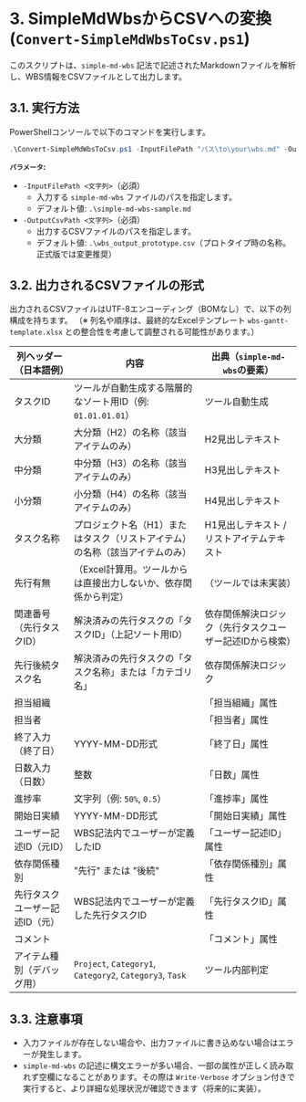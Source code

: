 # 3. SimpleMdWbsからCSVへの変換 (`Convert-SimpleMdWbsToCsv.ps1`)

このスクリプトは、`simple-md-wbs` 記法で記述されたMarkdownファイルを解析し、WBS情報をCSVファイルとして出力します。

## 3.1. 実行方法

PowerShellコンソールで以下のコマンドを実行します。

```powershell
.\Convert-SimpleMdWbsToCsv.ps1 -InputFilePath "パス\to\your\wbs.md" -OutputCsvPath "パス\to\your\output.csv"
```

**`パラメータ`:**

* `-InputFilePath <文字列>`（必須）
  * 入力する `simple-md-wbs` ファイルのパスを指定します。
  * デフォルト値: `.\simple-md-wbs-sample.md`
* `-OutputCsvPath <文字列>`（必須）
  * 出力するCSVファイルのパスを指定します。
  * デフォルト値: `.\wbs_output_prototype.csv`（プロトタイプ時の名称。正式版では変更推奨）

## 3.2. 出力されるCSVファイルの形式

出力されるCSVファイルはUTF-8エンコーディング（BOMなし）で、以下の列構成を持ちます。
（※ 列名や順序は、最終的なExcelテンプレート `wbs-gantt-template.xlsx` との整合性を考慮して調整される可能性があります。）

| 列ヘッダー（日本語例）        | 内容                                                          | 出典（`simple-md-wbs`の要素）|
|-------------------------------|---------------------------------------------------------------|------------------------|
| タスクID                      | ツールが自動生成する階層的なソート用ID（例: `01.01.01.01`）   | ツール自動生成         |
| 大分類                        | 大分類（H2）の名称（該当アイテムのみ）                        | H2見出しテキスト       |
| 中分類                        | 中分類（H3）の名称（該当アイテムのみ）                        | H3見出しテキスト       |
| 小分類                        | 小分類（H4）の名称（該当アイテムのみ）                        | H4見出しテキスト       |
| タスク名称 | プロジェクト名（H1）またはタスク（リストアイテム）の名称（該当アイテムのみ）| H1見出しテキスト / リストアイテムテキスト |
| 先行有無                      |（Excel計算用。ツールからは直接出力しないか、依存関係から判定）|（ツールでは未実装）    |
| 関連番号（先行タスクID）      | 解決済みの先行タスクの「タスクID」（上記ソート用ID） | 依存関係解決ロジック（先行タスクユーザー記述IDから検索）|
| 先行後続タスク名              | 解決済みの先行タスクの「タスク名称」または「カテゴリ名」      | 依存関係解決ロジック   |
| 担当組織                      |                                                               | 「担当組織」属性       |
| 担当者                        |                                                               | 「担当者」属性         |
| 終了入力（終了日）            | YYYY-MM-DD形式                                                | 「終了日」属性         |
| 日数入力（日数）              | 整数                                                          | 「日数」属性           |
| 進捗率                        | 文字列（例: `50%`, `0.5`）                                    | 「進捗率」属性         |
| 開始日実績                    | YYYY-MM-DD形式                                                | 「開始日実績」属性     |
| ユーザー記述ID（元ID）        | WBS記法内でユーザーが定義したID                               | 「ユーザー記述ID」属性 |
| 依存関係種別                  | "先行" または "後続"                                          | 「依存関係種別」属性   |
| 先行タスクユーザー記述ID（元）| WBS記法内でユーザーが定義した先行タスクID                     | 「先行タスクID」属性   |
| コメント                      |                                                               | 「コメント」属性       |
| アイテム種別（デバッグ用）    | `Project`, `Category1`, `Category2`, `Category3`, `Task`      | ツール内部判定         |

## 3.3. 注意事項

* 入力ファイルが存在しない場合や、出力ファイルに書き込めない場合はエラーが発生します。
* `simple-md-wbs` の記述に構文エラーが多い場合、一部の属性が正しく読み取れず空欄になることがあります。その際は `Write-Verbose` オプション付きで実行すると、より詳細な処理状況が確認できます（将来的に実装）。
